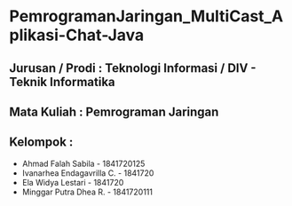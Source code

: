 # PemrogramanJaringan_MultiCast_Aplikasi-Chat-Java
## Jurusan / Prodi : Teknologi Informasi / DIV - Teknik Informatika
## Mata Kuliah : Pemrograman Jaringan
## Kelompok :
- Ahmad Falah Sabila - 1841720125
- Ivanarhea Endagavrilla C. - 1841720
- Ela Widya Lestari - 1841720
- Minggar Putra Dhea R. - 1841720111
